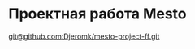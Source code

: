 # Проектная работа Mesto

[git@github.com:Djeromk/mesto-project-ff.git](git@github.com:Djeromk/mesto-project-ff.git)
